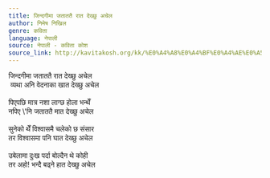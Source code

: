 ```yaml
---
title: जिन्दगीमा जताततै रात देख्छु अचेल
author: निमेष निखिल
genre: कविता
language: नेपाली
source: नेपाली - कविता कोश
source_link: http://kavitakosh.org/kk/%E0%A4%A8%E0%A4%BF%E0%A4%AE%E0%A5%87%E0%A4%B7_%E0%A4%A8%E0%A4%BF%E0%A4%96%E0%A4%BF%E0%A4%B2
---
```


जिन्दगीमा जताततै रात देख्छु अचेल  
 व्यथा अनि वेदनाका खात देख्छु अचेल  
   
पिएपछि मात्र नशा लाग्छ होला भन्थेँ  
नपिए \\'नि जताततै मात देख्छु अचेल  
   
सुनेको थेँ विश्वासमै चलेको छ संसार  
तर विश्वासमा पनि घात देख्छु अचेल  
   
उबेलामा दुःख पर्दा बोल्दैन थे कोही  
तर अहो! भन्दै बढ्ने हात देख्छु अचेल
